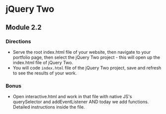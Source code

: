 jQuery Two
===
## Module 2.2

### Directions
* Serve the root index.html file of your website, then navigate to your portfolio page,
then select the jQuery Two project - this will open up the index.html file of jQuery Two.
* You will code `index.html` file of the jQuery Two project, save and refresh to see the results of your work.

### Bonus 

* Open interactive.html and work in that file with native JS's querySelector and addEventListener AND today we add functions. Detailed instructions inside the file.

